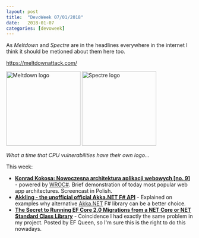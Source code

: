 ```yaml
---
layout: post
title:  "DevoWeek 07/01/2018"
date:   2018-01-07
categories: [devoweek]
---
```


As _Meltdown_ and _Spectre_ are in the headlines everywhere in the internet I think it should be metioned about them here too.

https://meltdownattack.com/

<img src="https://meltdownattack.com/images/meltdown.min.svg" width="200" height="200" alt="Meltdown logo" />
<img src="https://meltdownattack.com/images/spectre.min.svg" width="200" height="200" alt="Spectre logo" />

_What a time that CPU vulnerabilities have their own logo..._

This week:

* **[Konrad Kokosa: Nowoczesna architektura aplikacji webowych [no. 9]](https://www.youtube.com/watch?v=tTM-RaGzm5w)** - powered by [WROC#](https://www.facebook.com/WrocSharp/). Brief demonstration of today most popular web app architectures. Screencast in Polish.
* **[Akkling - the unofficial official Akka.NET F# API](https://www.miles.no/blogg/tema/teknisk/akkling---the-unofficial-official-akkanet-f-api)** - Explained on examples why alternative [Akka.NET](http://getakka.net/) F# library can be a better choice.
* **[The Secret to Running EF Core 2.0 Migrations from a NET Core or NET Standard Class Library](http://thedatafarm.com/data-access/the-secret-to-running-ef-core-2-0-migrations-from-a-net-core-or-net-standard-class-library/)** - Coincidence I had exactly the same problem in my project. Posted by EF Queen, so I'm sure this is the right to do this nowadays.
